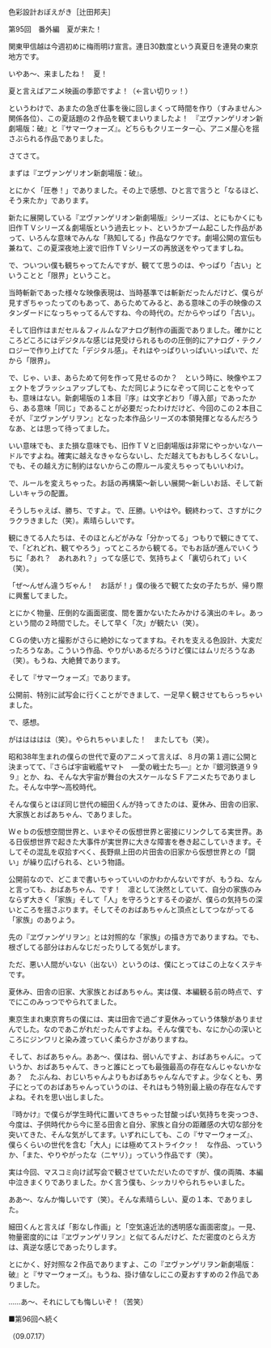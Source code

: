 <!-- source: http://web.archive.org/web/20250215190716/http://www.style.fm/as/05_column/tsujita/tsujita95.shtml -->

色彩設計おぼえがき［辻田邦夫］

第95回　番外編　夏が来た！

関東甲信越は今週初めに梅雨明け宣言。連日30数度という真夏日を連発の東京地方です。

いやあ〜、来ましたね！　夏！

夏と言えばアニメ映画の季節ですよ！（←言い切りッ！）

というわけで、あまたの急ぎ仕事を後に回しまくって時間を作り（すみません＞関係各位）、この夏話題の２作品を観てまいりましたよ！　『ヱヴァンゲリオン新劇場版：破』と『サマーウォーズ』。どちらもクリエーター心、アニメ屋心を揺さぶられる作品でありました。

さてさて。

まずは『ヱヴァンゲリオン新劇場版：破』。

とにかく「圧巻！」でありました。その上で感想、ひと言で言うと「なるほど、そう来たか」であります。

新たに展開している『ヱヴァンゲリオン新劇場版』シリーズは、とにもかくにも旧作ＴＶシリーズ＆劇場版という過去ヒット、というかブーム起こした作品があって、いろんな意味でみんな「熟知してる」作品なワケです。劇場公開の宣伝も兼ねて、この夏深夜地上波で旧作ＴＶシリーズの再放送をやってますしね。

で、ついつい僕も観ちゃってたんですが、観てて思うのは、やっぱり「古い」ということと「限界」ということ。

当時斬新であった様々な映像表現は、当時基準では斬新だったんだけど、僕らが見すぎちゃったってのもあって、あらためてみると、ある意味この手の映像のスタンダードになっちゃってるんですね、今の時代の。だからやっぱり「古い」。

そして旧作はまだセル＆フィルムなアナログ制作の画面でありました。確かにところどころにはデジタルな感じは見受けられるものの圧倒的にアナログ・テクノロジーで作り上げてた「デジタル感」。それはやっぱりいっぱいいっぱいで、だから「限界」。

で、じゃ、いま、あらためて何を作って見せるのか？　という時に、映像やエフェクトをブラッシュアップしても、ただ同じようになぞって同じことをやっても、意味はない。新劇場版の１本目『序』は文字どおり「導入部」であったから、ある意味「同じ」であることが必要だったわけだけど、今回のこの２本目こそが、『ヱヴァンゲリヲン』となった本作品シリーズの本領発揮となるんだろうなあ、とは思って待ってました。

いい意味でも、また損な意味でも、旧作ＴＶと旧劇場版は非常にやっかいなハードルですよね。確実に越えなきゃならないし、ただ越えてもおもしろくないし。でも、その越え方に制約はないからこの際ルール変えちゃってもいいわけ。

で、ルールを変えちゃった。お話の再構築〜新しい展開〜新しいお話、そして新しいキャラの配置。

そうしちゃえば、勝ち、ですよ。で、圧勝。いやはや。観終わって、さすがにクラクラきました（笑）。素晴らしいです。

観にきてる人たちは、そのほとんどがみな「分かってる」つもりで観にきてて、で、「どれどれ、観てやろう」ってところから観てる。でもお話が進んでいくうちに「あれ？　あれあれ？」ってな感じで、気持ちよく「裏切られて」いく（笑）。

「ぜ〜んぜん違うぢゃん！　お話が！」僕の後ろで観てた女の子たちが、帰り際に興奮してました。

とにかく物量、圧倒的な画面密度、間を置かないたたみかける演出のキレ。あっという間の２時間でした。そして早く「次」が観たい（笑）。

ＣＧの使い方と撮影がさらに絶妙になってますね。それを支える色設計、大変だったろうなあ。こういう作品、やりがいあるだろうけど僕にはムリだろうなあ（笑）。もうね、大絶賛であります。

そして『サマーウォーズ』であります。

公開前、特別に試写会に行くことができまして、一足早く観させてもらっちゃいました。

で、感想。

がははははは（笑）。やられちゃいました！　またしても（笑）。

昭和38年生まれの僕らの世代で夏のアニメって言えば、８月の第１週に公開と決まってて、『さらば宇宙戦艦ヤマト　—愛の戦士たち—』とか『銀河鉄道９９９』とか、ね、そんな大宇宙が舞台の大スケールなＳＦアニメたちでありました。そんな中学〜高校時代。

そんな僕らとほぼ同じ世代の細田くんが持ってきたのは、夏休み、田舎の旧家、大家族とおばあちゃん、でありました。

Ｗｅｂの仮想空間世界と、いまやその仮想世界と密接にリンクしてる実世界。ある日仮想世界で起きた大事件が実世界に大きな障害を巻き起こしていきます。そしてその混乱を収拾すべく、長野県上田の片田舎の旧家から仮想世界との「闘い」が繰り広げられる、という物語。

公開前なので、どこまで書いちゃっていいのかわかんないですが、もうね、なんと言っても、おばあちゃん、です！　凛として決然としていて、自分の家族のみならず大きく「家族」そして「人」を守ろうとするその姿が、僕らの気持ちの深いところを揺さぶります。そしてそのおばあちゃんと頂点としてつながってる「家族」のありよう。

先の『ヱヴァンゲリヲン』とは対照的な「家族」の描き方でありますね。でも、根ざしてる部分はおんなじだったりしてる気がします。

ただ、悪い人間がいない（出ない）というのは、僕にとってはこの上なくステキです。

夏休み、田舎の旧家、大家族とおばあちゃん。実は僕、本編観る前の時点で、すでにこのみっつでやられてました。

東京生まれ東京育ちの僕には、実は田舎で過ごす夏休みっていう体験がありませんでした。なのであこがれだったんですよね。そんな僕でも、なにか心の深いところにジンワリと染み渡っていく柔らかさがありますね。

そして、おばあちゃん。ああ〜、僕はね、弱いんですよ、おばあちゃんに。っていうか、おばあちゃんて、きっと誰にとっても最強最高の存在なんじゃないかなあ？　たぶんね、おじいちゃんよりもおばあちゃんなんですよ。少なくとも、男子にとってのおばあちゃんっていうのは、それはもう特別最上級の存在なんですよね。それを思い出しました。

『時かけ』で僕らが学生時代に置いてきちゃった甘酸っぱい気持ちを突っつき、今度は、子供時代から今に至る田舎と自分、家族と自分の距離感の大切な部分を突いてきた、そんな気がしてます。いずれにしても、この『サマーウォーズ』、僕らくらいの世代を含む「大人」には極めてストライクッ！　な作品、っていうか、「また、やりやがったな（ニヤリ）」っていう作品です（笑）。

実は今回、マスコミ向け試写会で観させていただいたのですが、僕の両隣、本編中泣きまくりでありました。かく言う僕も、シッカリやられちゃいました。

ああ〜、なんか悔しいです（笑）。そんな素晴らしい、夏の１本、でありました。

細田くんと言えば「影なし作画」と「空気遠近法的透明感な画面密度」。一見、物量密度的には『ヱヴァンゲリヲン』と似てるんだけど、ただ密度のとらえ方は、真逆な感じであったりします。

とにかく、好対照な２作品でありますよ、この『ヱヴァンゲリヲン新劇場版：破』と『サマーウォーズ』。もうね、掛け値なしにこの夏おすすめの２作品でありました。

……あ〜、それにしても悔しいぞ！（苦笑）

■第96回へ続く

（09.07.17）
